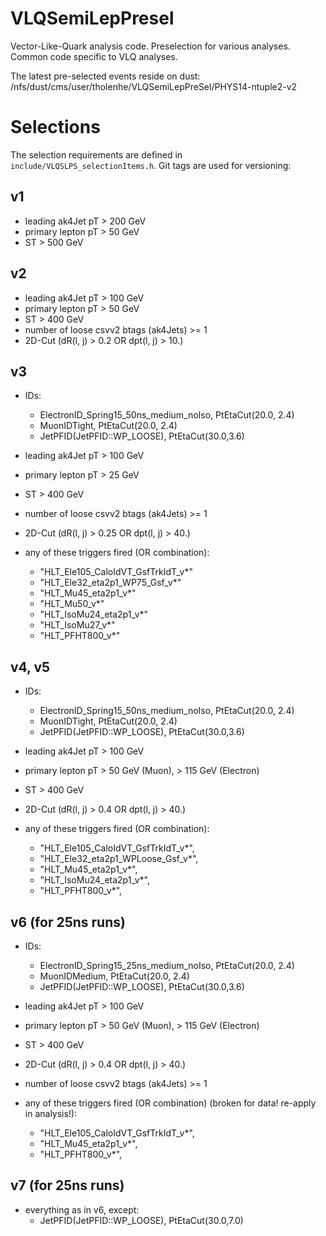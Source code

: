 VLQSemiLepPresel
================

Vector-Like-Quark analysis code. Preselection for various analyses. Common code specific to VLQ analyses.


The latest pre-selected events reside on dust:
/nfs/dust/cms/user/tholenhe/VLQSemiLepPreSel/PHYS14-ntuple2-v2


Selections
==========

The selection requirements are defined in ``include/VLQSLPS_selectionItems.h``. 
Git tags are used for versioning:

v1 
--

- leading ak4Jet pT > 200 GeV 
- primary lepton pT > 50 GeV
- ST > 500 GeV


v2
--

- leading ak4Jet pT > 100 GeV 
- primary lepton pT > 50 GeV
- ST > 400 GeV
- number of loose csvv2 btags (ak4Jets) >= 1
- 2D-Cut (dR(l, j) > 0.2 OR dpt(l, j) > 10.)


v3
--

- IDs: 
  - ElectronID_Spring15_50ns_medium_noIso, PtEtaCut(20.0, 2.4)
  - MuonIDTight, PtEtaCut(20.0, 2.4)
  - JetPFID(JetPFID::WP_LOOSE), PtEtaCut(30.0,3.6)

- leading ak4Jet pT > 100 GeV 
- primary lepton pT > 25 GeV
- ST > 400 GeV
- number of loose csvv2 btags (ak4Jets) >= 1
- 2D-Cut (dR(l, j) > 0.25 OR dpt(l, j) > 40.)
- any of these triggers fired (OR combination):
  - "HLT_Ele105_CaloIdVT_GsfTrkIdT_v*"
  - "HLT_Ele32_eta2p1_WP75_Gsf_v*"
  - "HLT_Mu45_eta2p1_v*"
  - "HLT_Mu50_v*"
  - "HLT_IsoMu24_eta2p1_v*"
  - "HLT_IsoMu27_v*"
  - "HLT_PFHT800_v*"


v4, v5
------

- IDs: 
  - ElectronID_Spring15_50ns_medium_noIso, PtEtaCut(20.0, 2.4)
  - MuonIDTight, PtEtaCut(20.0, 2.4)
  - JetPFID(JetPFID::WP_LOOSE), PtEtaCut(30.0,3.6)

- leading ak4Jet pT > 100 GeV 
- primary lepton pT > 50 GeV (Muon), > 115 GeV (Electron)
- ST > 400 GeV
- 2D-Cut (dR(l, j) > 0.4 OR dpt(l, j) > 40.)
- any of these triggers fired (OR combination):
  - "HLT_Ele105_CaloIdVT_GsfTrkIdT_v*",
  - "HLT_Ele32_eta2p1_WPLoose_Gsf_v*",
  - "HLT_Mu45_eta2p1_v*",
  - "HLT_IsoMu24_eta2p1_v*",
  - "HLT_PFHT800_v*",


v6 (for 25ns runs)
------------------

- IDs: 
  - ElectronID_Spring15_25ns_medium_noIso, PtEtaCut(20.0, 2.4)
  - MuonIDMedium, PtEtaCut(20.0, 2.4)
  - JetPFID(JetPFID::WP_LOOSE), PtEtaCut(30.0,3.6)

- leading ak4Jet pT > 100 GeV 
- primary lepton pT > 50 GeV (Muon), > 115 GeV (Electron)
- ST > 400 GeV
- 2D-Cut (dR(l, j) > 0.4 OR dpt(l, j) > 40.)
- number of loose csvv2 btags (ak4Jets) >= 1
- any of these triggers fired (OR combination) (broken for data! re-apply in analysis!):
  - "HLT_Ele105_CaloIdVT_GsfTrkIdT_v*",
  - "HLT_Mu45_eta2p1_v*",
  - "HLT_PFHT800_v*",


v7 (for 25ns runs)
------------------

- everything as in v6, except:
  - JetPFID(JetPFID::WP_LOOSE), PtEtaCut(30.0,7.0)
